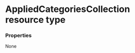 # AppliedCategoriesCollection resource type



### Properties
None

<!-- uuid: f48db6c9-7800-43e1-8f6f-a4284991c576
2015-10-15 16:17:30 UTC -->
<!-- {
  "type": "#page.annotation",
  "description": "AppliedCategoriesCollection resource",
  "keywords": "",
  "section": "documentation",
  "tocPath": ""
}-->